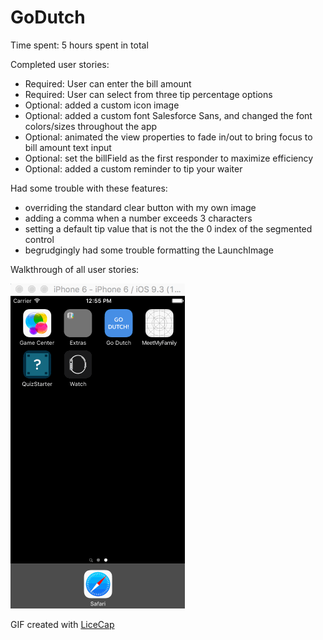 # GoDutch

Time spent: 5 hours spent in total

Completed user stories:

- Required: User can enter the bill amount
- Required: User can select from three tip percentage options
- Optional: added a custom icon image
- Optional: added a custom font Salesforce Sans, and changed the font colors/sizes throughout the app
- Optional: animated the view properties to fade in/out to bring focus to bill amount text input
- Optional: set the billField as the first responder to maximize efficiency
- Optional: added a custom reminder to tip your waiter 

 
Had some trouble with these features:
- overriding the standard clear button with my own image
- adding a comma when a number exceeds 3 characters
- setting a default tip value that is not the the 0 index of the segmented control 
- begrudgingly had some trouble formatting the LaunchImage

Walkthrough of all user stories:

<img src='Go_Dutch_Demo.gif' title='Demo' width='' alt='Demo' />

GIF created with [LiceCap](http://www.cockos.com/licecap/)
